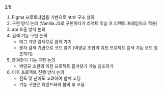 2/8
1. Figma 프로토타입을 기반으로 html 구조 상의
2. 구현 방식 논의 (Vanilla JS로 구현하다가 리액트 학습 후 리액트 프레임워크 적용)
3. api 호출 방식 논의
4. 검색 기능 구현 논의
    - 태그 기반 검색으로 쉽게 가기
    - 문자 검색 기반으로 코드 찾기 (박영규 조원의 이전 프로젝트 검색 기능 코드 참조하기)
5. 즐겨찾기 기능 구현 논의
    - 박영규 조원의 이전 프로젝트 즐겨찾기 기능 참조하기
6. 이후 프로젝트 진행 방식 논의
    - 진도 및 난이도 고려하여 함께 코딩
    - 기능 구현은 백엔드와의 협의 후 코딩